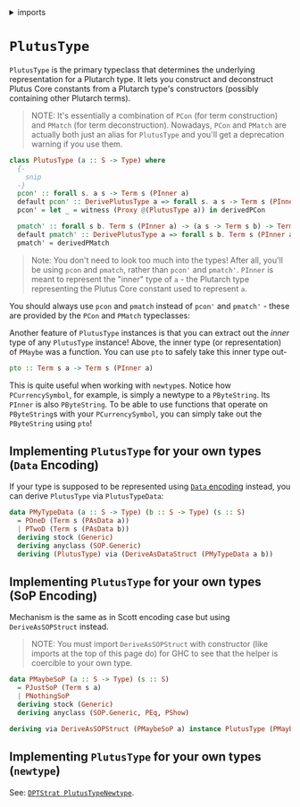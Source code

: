 <details>
<summary> imports </summary>
<p>

```haskell
{-# OPTIONS_GHC -Wno-redundant-constraints #-}
{-# LANGUAGE UndecidableInstances #-}
module Plutarch.Docs.PlutusTypePConAndPMatch (PMyTypeData(..)) where
import Data.Kind (Type)
import GHC.Generics (Generic)
import Generics.SOP qualified as SOP
import Plutarch.Prelude
```

</p>
</details>

# `PlutusType`

`PlutusType` is the primary typeclass that determines the underlying representation for a Plutarch type. It lets you construct and deconstruct Plutus Core constants from a Plutarch type's constructors
(possibly containing other Plutarch terms).

> NOTE: It's essentially a combination of `PCon` (for term construction) and `PMatch` (for term deconstruction). Nowadays, `PCon` and `PMatch` are actually both
> just an alias for `PlutusType` and you'll get a deprecation warning if you use them.

```hs
class PlutusType (a :: S -> Type) where
  {-
    snip
  -}
  pcon' :: forall s. a s -> Term s (PInner a)
  default pcon' :: DerivePlutusType a => forall s. a s -> Term s (PInner a)
  pcon' = let _ = witness (Proxy @(PlutusType a)) in derivedPCon

  pmatch' :: forall s b. Term s (PInner a) -> (a s -> Term s b) -> Term s b
  default pmatch' :: DerivePlutusType a => forall s b. Term s (PInner a) -> (a s -> Term s b) -> Term s b
  pmatch' = derivedPMatch

```
> Note: You don't need to look too much into the types! After all, you'll be using `pcon` and `pmatch`, rather than `pcon'` and `pmatch'`.
> `PInner` is meant to represent the "inner" type of `a` - the Plutarch type representing the Plutus Core constant used to represent `a`.

You should always use `pcon` and `pmatch` instead of `pcon'` and `pmatch'` - these are provided by the `PCon` and `PMatch` typeclasses:

Another feature of `PlutusType` instances is that you can extract out the *inner* type of any `PlutusType` instance! Above, the inner type
(or representation) of `PMaybe` was a function. You can use `pto` to safely take this inner type out-

```hs
pto :: Term s a -> Term s (PInner a)
```

This is quite useful when working with `newtype`s. Notice how `PCurrencySymbol`, for example, is simply a newtype to a `PByteString`. Its
`PInner` is also `PByteString`. To be able to use functions that operate on `PByteString`s with your `PCurrencySymbol`, you can simply take
out the `PByteString` using `pto`!

## Implementing `PlutusType` for your own types (`Data` Encoding)

If your type is supposed to be represented using [`Data` encoding](./../Concepts/DataAndScottEncoding.md#data-encoding) instead,
you can derive `PlutusType` via `PlutusTypeData`:

```haskell
data PMyTypeData (a :: S -> Type) (b :: S -> Type) (s :: S)
  = POneD (Term s (PAsData a))
  | PTwoD (Term s (PAsData b))
  deriving stock (Generic)
  deriving anyclass (SOP.Generic)
  deriving (PlutusType) via (DeriveAsDataStruct (PMyTypeData a b))
```

## Implementing `PlutusType` for your own types (SoP Encoding)

Mechanism is the same as in Scott encoding case but using `DeriveAsSOPStruct` instead.

> NOTE: You must import `DeriveAsSOPStruct` with constructor (like imports at the top of this page do) for GHC to see that the helper is coercible to your own type.

```haskell
data PMaybeSoP (a :: S -> Type) (s :: S)
  = PJustSoP (Term s a)
  | PNothingSoP
  deriving stock (Generic)
  deriving anyclass (SOP.Generic, PEq, PShow)

deriving via DeriveAsSOPStruct (PMaybeSoP a) instance PlutusType (PMaybeSoP a)
```

## Implementing `PlutusType` for your own types (`newtype`)

See: [`DPTStrat PlutusTypeNewtype`](./../Usage/DerivingForNewtypes.md).

